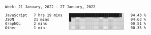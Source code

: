 <!--START_SECTION:waka-->
```text
Week: 21 January, 2022 - 27 January, 2022

JavaScript   7 hrs 19 mins   ███████████████████████▓░   94.43 % 
JSON         21 mins         █░░░░░░░░░░░░░░░░░░░░░░░░   04.63 % 
GraphQL      2 mins          ░░░░░░░░░░░░░░░░░░░░░░░░░   00.51 % 
Other        1 min           ░░░░░░░░░░░░░░░░░░░░░░░░░   00.35 % 
```
<!--END_SECTION:waka-->
